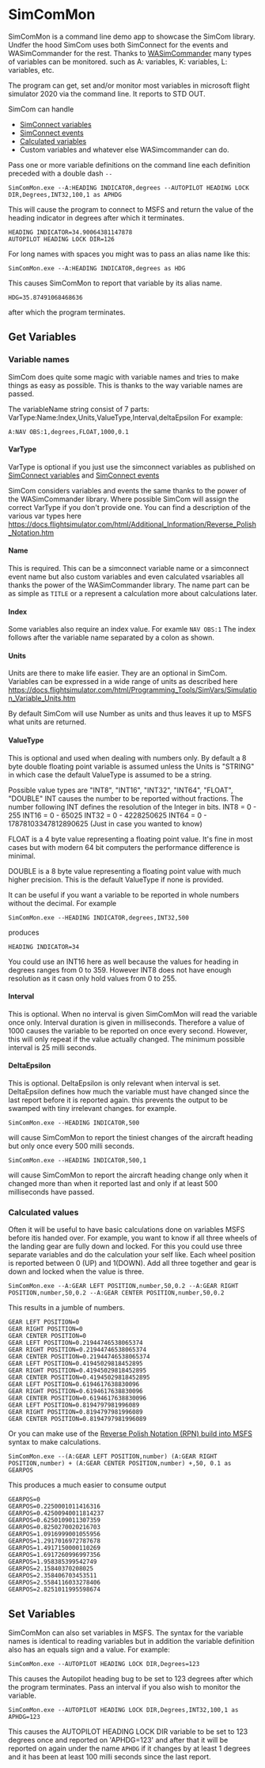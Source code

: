 # SimComMon
SimComMon is a command line demo app to showcase the SimCom library. Undfer the hood SimCom uses both SimConnect for the events and WASimCommander for the rest. Thanks to [WASimCommander](https://github.com/mpaperno/WASimCommander) many types of variables can be monitored. such as A: variables, K: variables, L: variables, etc.

The program can get, set and/or monitor most variables in microsoft flight simulator 2020 via the command line. It reports to STD OUT.

SimCom can handle
- [SimConnect variables](https://docs.flightsimulator.com/html/Programming_Tools/SimVars/Simulation_Variables.htm)
- [SimConnect events](https://docs.flightsimulator.com/html/Programming_Tools/Event_IDs/Event_IDs.htm)
- [Calculated variables](https://docs.flightsimulator.com/html/Additional_Information/Reverse_Polish_Notation.htm)
- Custom variables and whatever else WASimcommander can do.

Pass one or more variable definitions on the command line each definition preceded with a double dash `--`

```SimComMon.exe --A:HEADING INDICATOR,degrees --AUTOPILOT HEADING LOCK DIR,Degrees,INT32,100,1 as APHDG```

This will cause the program to connect to MSFS and return the value of the heading indicator in degrees after which it terminates.

```
HEADING INDICATOR=34.90064381147878
AUTOPILOT HEADING LOCK DIR=126
```

For long names with spaces you might was to pass an alias name like this:

```
SimComMon.exe --A:HEADING INDICATOR,degrees as HDG
```
This causes SimComMon to report that variable by its alias name.

```
HDG=35.87491068468636
```
after which the program terminates.

## Get Variables

### Variable names
SimCom does quite some magic with variable names and tries to make things as easy as possible.
This is thanks to the way variable names are passed.

The variableName string consist of 7 parts: VarType:Name:Index,Units,ValueType,Interval,deltaEpsilon
For example:

`A:NAV OBS:1,degrees,FLOAT,1000,0.1`

#### VarType
VarType is optional if you just use the simconnect variables as published on [SimConnect variables](https://docs.flightsimulator.com/html/Programming_Tools/SimVars/Simulation_Variables.htm) and [SimConnect events](https://docs.flightsimulator.com/html/Programming_Tools/Event_IDs/Event_IDs.htm)

SimCom considers variables and events the same thanks to the power of the WASimCommander library. Where possible SimCom will assign the correct VarType if you don't provide one. You can find a description of the various var types here https://docs.flightsimulator.com/html/Additional_Information/Reverse_Polish_Notation.htm

#### Name
This is required. This can be a simconnect variable name or a simconnect event name but also custom variables and even calculated vsariables all thanks the power of the WASimCommander library.
The name part can be as simple as `TITLE` or a represent a calculation more about calculations later.

#### Index
Some variables also require an index value. For examle `NAV OBS:1` The index follows after the variable name separated by a colon as shown.

#### Units
Units are there to make life easier. They are an optional in SimCom. Variables can be expressed in a wide range of units as described here https://docs.flightsimulator.com/html/Programming_Tools/SimVars/Simulation_Variable_Units.htm

By default SimCom will use Number as units and thus leaves it up to MSFS what units are returned.

#### ValueType
This is optional and used when dealing with numbers only. By default a 8 byte double floating point variable is assumed unless the Units is "STRING" in which case the default ValueType is assumed to be a string.

Possible value types are "INT8", "INT16", "INT32", "INT64", "FLOAT", "DOUBLE"
INT causes the number to be reported without fractions. The number following INT defines the resolution of the Integer in bits.
INT8 = 0 - 255
INT16 = 0 - 65025
INT32 = 0 - 4228250625
INT64 = 0 - 17878103347812890625 (Just in case you wanted to know)

FLOAT is a 4 byte value representing a floating point value. It's fine in most cases but with modern 64 bit computers the performance difference is minimal. 

DOUBLE is a 8 byte value representing a floating point value with much higher precision.
This is the default ValueType if none is provided. 

It can be useful if you want a variable to be reported in whole numbers without the decimal. For example
```
SimComMon.exe --HEADING INDICATOR,degrees,INT32,500
```

produces
```
HEADING INDICATOR=34
```

You could use an INT16 here as well because the values for heading in degrees ranges from 0 to 359. However INT8 does not have enough resolution as it casn only hold values from 0 to 255.

#### Interval
This is optional. When no interval is given SimComMon will read the variable once only. Interval duration is given in milliseconds. Therefore a value of 1000 causes the variable to be reported on once every second. However, this will only repeat if the value actually changed. The minimum possible interval is 25 milli seconds.

#### DeltaEpsilon
This is optional. DeltaEpsilon is only relevant when interval is set. DeltaEpsilon defines how much the variable must have changed since the last report before it is reported again. this prevents the output to be swamped with tiny irrelevant changes. for example.
```
SimComMon.exe --HEADING INDICATOR,500
```
will cause SimComMon to report the tiniest changes of the aircraft heading but only once every 500 milli seconds.
```
SimComMon.exe --HEADING INDICATOR,500,1
```
will cause SimComMon to report the aircraft heading change only when it changed more than when it reported last and only if at least 500 milliseconds have passed.

### Calculated values

Often it will be useful to have basic calculations done on variables MSFS before itis handed over. For example, you want to know if all three wheels of the landing gear are fully down and locked. For this you could use three separate variables and do the calculation your self like. Each wheel position is reported between 0 (UP) and 1(DOWN). Add all three together and gear is down and locked when the value is three.
```
SimComMon.exe --A:GEAR LEFT POSITION,number,50,0.2 --A:GEAR RIGHT POSITION,number,50,0.2 --A:GEAR CENTER POSITION,number,50,0.2
```
This results in a jumble of numbers.
```
GEAR LEFT POSITION=0
GEAR RIGHT POSITION=0
GEAR CENTER POSITION=0
GEAR LEFT POSITION=0.21944746538065374
GEAR RIGHT POSITION=0.21944746538065374
GEAR CENTER POSITION=0.21944746538065374
GEAR LEFT POSITION=0.41945029818452895
GEAR RIGHT POSITION=0.41945029818452895
GEAR CENTER POSITION=0.41945029818452895
GEAR LEFT POSITION=0.6194617638830096
GEAR RIGHT POSITION=0.6194617638830096
GEAR CENTER POSITION=0.6194617638830096
GEAR LEFT POSITION=0.8194797981996089
GEAR RIGHT POSITION=0.8194797981996089
GEAR CENTER POSITION=0.8194797981996089
```

Or you can make use of the [Reverse Polish Notation (RPN) build into MSFS](https://docs.flightsimulator.com/html/Additional_Information/Reverse_Polish_Notation.htm) syntax to make calculations.

```
SimComMon.exe --(A:GEAR LEFT POSITION,number) (A:GEAR RIGHT POSITION,number) + (A:GEAR CENTER POSITION,number) +,50, 0.1 as GEARPOS
```

This produces a much easier to consume output
```
GEARPOS=0
GEARPOS=0.2250001011416316
GEARPOS=0.42500940011814237
GEARPOS=0.6250109011307359
GEARPOS=0.8250270020216703
GEARPOS=1.0916999001055956
GEARPOS=1.2917016972787678
GEARPOS=1.4917150000110269
GEARPOS=1.6917260996997356
GEARPOS=1.958385399542749
GEARPOS=2.15840370208025
GEARPOS=2.358406703453511
GEARPOS=2.5584116033278406
GEARPOS=2.8251011995598674
```

## Set Variables
SimComMon can also set variables in MSFS. The syntax for the variable names is identical to reading variables but in addition the variable definition also has an equals sign and a value. For example:
```
SimComMon.exe --AUTOPILOT HEADING LOCK DIR,Degrees=123
```
This causes the Autopilot heading bug to be set to 123 degrees after which the program terminates.
Pass an interval if you also wish to monitor the variable.

```
SimComMon.exe --AUTOPILOT HEADING LOCK DIR,Degrees,INT32,100,1 as APHDG=123
```

This causes the AUTOPILOT HEADING LOCK DIR variable to be set to 123 degrees once and reported on 'APHDG=123' and after that it will be reported on again under the name `APHDG` if it changes by at least 1 degrees and it has been at least 100 milli seconds since the last report.
